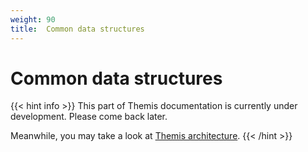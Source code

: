 ```yaml
---
weight: 90
title:  Common data structures
---
```


# Common data structures

{{< hint info >}}
This part of Themis documentation is currently under development.
Please come back later.

Meanwhile, you may take a look at [Themis architecture](/themis/architecture/).
{{< /hint >}}
